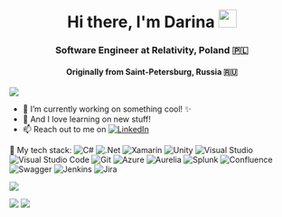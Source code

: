 <h1 align="center">Hi there, I'm Darina <img src="https://github.com/blackcater/blackcater/raw/main/images/Hi.gif" height="32"/></h1>
<h3 align="center">Software Engineer at Relativity, Poland 🇵🇱</h3>
<h4 align="center">Originally from Saint-Petersburg, Russia 🇷🇺</h4>

![](https://komarev.com/ghpvc/?username=Darina1801)

- 🔭 I’m currently working on something cool! ✨
- 🌱 And I love learning on new stuff! 
- 📫 Reach out to me on <a href="https://www.linkedin.com" target="_in/darina-kavokina/?locale=en_US">![LinkedIn](https://img.shields.io/badge/linkedin-%230077B5.svg?style=for-the-badge&logo=linkedin&logoColor=white)</a>

🧰 My tech stack: ![C#](https://img.shields.io/badge/c%23-%23239120.svg?style=for-the-badge&logo=c-sharp&logoColor=white) ![.Net](https://img.shields.io/badge/.NET-5C2D91?style=for-the-badge&logo=.net&logoColor=white) ![Xamarin](https://img.shields.io/badge/Xamarin-3199DC?style=for-the-badge&logo=xamarin&logoColor=white) ![Unity](https://img.shields.io/badge/unity-%23000000.svg?style=for-the-badge&logo=unity&logoColor=white) ![Visual Studio](https://img.shields.io/badge/Visual%20Studio-5C2D91.svg?style=for-the-badge&logo=visual-studio&logoColor=white) ![Visual Studio Code](https://img.shields.io/badge/Visual%20Studio%20Code-0078d7.svg?style=for-the-badge&logo=visual-studio-code&logoColor=white) ![Git](https://img.shields.io/badge/git-%23F05033.svg?style=for-the-badge&logo=git&logoColor=white) ![Azure](https://img.shields.io/badge/azure-%230072C6.svg?style=for-the-badge&logo=microsoftazure&logoColor=white) ![Aurelia](https://img.shields.io/badge/aurelia-%23ED2B88.svg?style=for-the-badge&logo=aurelia&logoColor=fff) ![Splunk](https://img.shields.io/badge/splunk-%23000000.svg?style=for-the-badge&logo=splunk&logoColor=white) ![Confluence](https://img.shields.io/badge/confluence-%23172BF4.svg?style=for-the-badge&logo=confluence&logoColor=white) ![Swagger](https://img.shields.io/badge/-Swagger-%23Clojure?style=for-the-badge&logo=swagger&logoColor=white) ![Jenkins](https://img.shields.io/badge/jenkins-%232C5263.svg?style=for-the-badge&logo=jenkins&logoColor=white) ![Jira](https://img.shields.io/badge/jira-%230A0FFF.svg?style=for-the-badge&logo=jira&logoColor=white) 

<!--Карточка профиля: -->
![](https://github-profile-summary-cards.vercel.app/api/cards/profile-details?username=Darina1801&theme=2077)

<!--Статистика языков в репозиториях и Статистика профиля -->
![](https://github-profile-summary-cards.vercel.app/api/cards/repos-per-language?username=Darina1801&theme=merko) ![](https://github-profile-summary-cards.vercel.app/api/cards/stats?username=Darina1801&theme=gotham)
